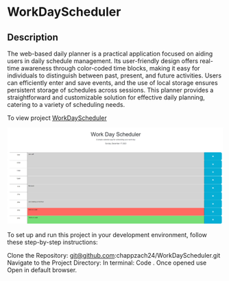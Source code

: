# WorkDayScheduler

## Description

The web-based daily planner is a practical application focused on aiding users in daily schedule management. Its user-friendly design offers real-time awareness through color-coded time blocks, making it easy for individuals to distinguish between past, present, and future activities. Users can efficiently enter and save events, and the use of local storage ensures persistent storage of schedules across sessions. This planner provides a straightforward and customizable solution for effective daily planning, catering to a variety of scheduling needs.

To view project [WorkDayScheduler](https://chappzach24.github.io/WorkDayScheduler/)

![alt text](https://github.com/chappzach24/WorkDayScheduler/blob/main/work-day.png)

To set up and run this project in your development environment, follow these step-by-step instructions:

Clone the Repository: git@github.com:chappzach24/WorkDayScheduler.git
Navigate to the Project Directory: 
In terminal: Code . 
Once opened use Open in default browser.
